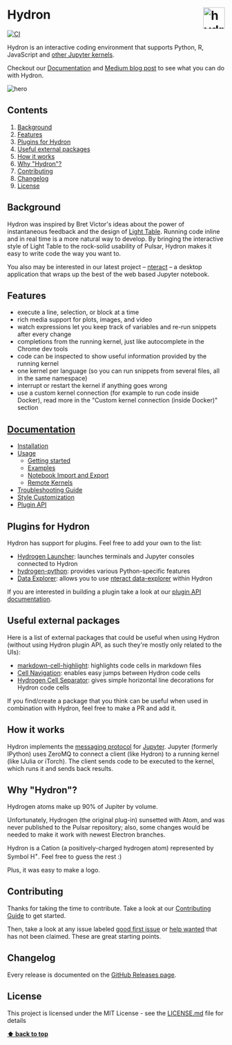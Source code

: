 # Hydron <img src="https://cdn.jsdelivr.net/gh/nteract/hydron@17eda24547a2195b4a21c883af3dd12ec50bd442/static/animate-logo.svg" alt="hydron animated logo" height="50px" align="right" />

[![CI](https://github.com/nteract/hydron/actions/workflows/CI.yml/badge.svg)](https://github.com/nteract/hydron/actions/workflows/CI.yml)

Hydron is an interactive coding environment that supports Python, R, JavaScript and [other Jupyter kernels](https://github.com/jupyter/jupyter/wiki/Jupyter-kernels).

Checkout our [Documentation](https://nteract.gitbooks.io/hydron/) and [Medium blog post](https://medium.com/nteract/hydron-interactive-computing-in-atom-89d291bcc4dd) to see what you can do with Hydron.

![hero](https://cloud.githubusercontent.com/assets/13285808/20360886/7e03e524-ac03-11e6-9176-37677f226619.gif)

## Contents

1. [Background](#background)
2. [Features](#features)
3. [Plugins for Hydron](#plugins-for-hydron)
4. [Useful external packages](#useful-external-packages)
5. [How it works](#how-it-works)
6. [Why "Hydron"?](#why-hydron)
7. [Contributing](#contributing)
8. [Changelog](#changelog)
9. [License](#license)

## Background

Hydron was inspired by Bret Victor's ideas about the power of instantaneous feedback and the design of [Light Table](http://lighttable.com/). Running code inline and in real time is a more natural way to develop. By bringing the interactive style of Light Table to the rock-solid usability of Pulsar, Hydron makes it easy to write code the way you want to.

You also may be interested in our latest project – [nteract](https://github.com/nteract/nteract) – a desktop application that wraps up the best of the web based Jupyter notebook.

## Features

- execute a line, selection, or block at a time
- rich media support for plots, images, and video
- watch expressions let you keep track of variables and re-run snippets after every change
- completions from the running kernel, just like autocomplete in the Chrome dev tools
- code can be inspected to show useful information provided by the running kernel
- one kernel per language (so you can run snippets from several files, all in the same namespace)
- interrupt or restart the kernel if anything goes wrong
- use a custom kernel connection (for example to run code inside Docker), read more in the "Custom kernel connection (inside Docker)" section

## [Documentation](https://nteract.gitbooks.io/hydron/)

- [Installation](https://nteract.gitbooks.io/hydron/docs/Installation.html)
- [Usage](https://nteract.gitbooks.io/hydron/docs/Usage/GettingStarted.html)
  - [Getting started](https://nteract.gitbooks.io/hydron/docs/Usage/GettingStarted.html)
  - [Examples](https://nteract.gitbooks.io/hydron/docs/Usage/Examples.html)
  - [Notebook Import and Export](https://nteract.gitbooks.io/hydron/docs/Usage/NotebookFiles.html)
  - [Remote Kernels](https://nteract.gitbooks.io/hydron/docs/Usage/RemoteKernelConnection.html)
- [Troubleshooting Guide](https://nteract.gitbooks.io/hydron/docs/Troubleshooting.html)
- [Style Customization](https://nteract.gitbooks.io/hydron/docs/StyleCustomization.html)
- [Plugin API](https://nteract.gitbooks.io/hydron/docs/PluginAPI.html)

## Plugins for Hydron

Hydron has support for plugins. Feel free to add your own to the list:

- [Hydrogen Launcher](https://github.com/lgeiger/hydrogen-launcher): launches terminals and Jupyter consoles connected to Hydron
- [hydrogen-python](https://github.com/nikitakit/hydrogen-python): provides various Python-specific features
- [Data Explorer](https://github.com/BenRussert/data-explorer): allows you to use [nteract data-explorer](https://github.com/BenRussert/data-explorer) within Hydron

If you are interested in building a plugin take a look at our [plugin API documentation](https://nteract.gitbooks.io/hydron/docs/PluginAPI.html).

## Useful external packages

Here is a list of external packages that could be useful when using Hydron (without using Hydron plugin API, as such they're mostly only related to the UIs):

- [markdown-cell-highlight](https://github.com/aviatesk/atom-markdown-cell-highlight): highlights code cells in markdown files
- [Cell Navigation](https://github.com/hoishing/cell-navigation): enables easy jumps between Hydron code cells
- [Hydrogen Cell Separator](https://github.com/jhabriel/hydrogen-cell-separator): gives simple horizontal line decorations for Hydron code cells

If you find/create a package that you think can be useful when used in combination with Hydron, feel free to make a PR and add it.

## How it works

Hydron implements the [messaging protocol](http://jupyter-client.readthedocs.io/en/latest/messaging.html) for [Jupyter](https://jupyter.org/). Jupyter (formerly IPython) uses ZeroMQ to connect a client (like Hydron) to a running kernel (like IJulia or iTorch). The client sends code to be executed to the kernel, which runs it and sends back results.

## Why "Hydron"?

Hydrogen atoms make up 90% of Jupiter by volume.

Unfortunately, Hydrogen (the original plug-in) sunsetted with Atom, and was never published to the Pulsar repository; also, some changes would be needed to make it work with newest Electron branches.

Hydron is a Cation (a positively-charged hydrogen atom) represented by Symbol H<sup>+</sup>. Feel free to guess the rest :)

Plus, it was easy to make a logo.

## Contributing

Thanks for taking the time to contribute. Take a look at our [Contributing Guide](https://github.com/nteract/hydron/blob/master/CONTRIBUTING.md) to get started.

Then, take a look at any issue labeled [good first issue](https://github.com/nteract/hydron/issues?q=is%3Aissue+is%3Aopen+label%3A%22good+first+issue%22) or [help wanted](https://github.com/nteract/hydron/issues?q=is%3Aissue+is%3Aopen+label%3A%22help+wanted%22) that has not been claimed. These are great starting points.

## Changelog

Every release is documented on the [GitHub Releases page](https://github.com/nteract/hydron/releases).

## License

This project is licensed under the MIT License - see the [LICENSE.md](https://github.com/nteract/hydron/blob/master/LICENSE.md) file for details

**[⬆ back to top](#contents)**
